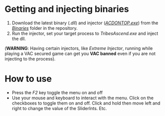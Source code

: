 # Getting and injecting binaries

1. Download the latest binary (*.dll*) and injector ([*ACDONTOP.exe*]()) from the [*Binaries*]() folder in the repository.
2. Run the injector, set your target process to *TribesAscend.exe* and inject the dll.

(**WARNING**: Having certain injectors, like *Extreme Injector*, running while playing a VAC secured game can get you **VAC banned** even if you are not injecting to the process).

# How to use
* Press the *F2* key toggle the menu on and off
* Use your mouse and keyboard to interact with the menu. Click on the checkboxes to toggle them on and off. Click and hold then move left and right to change the value of the SliderInts. Etc.